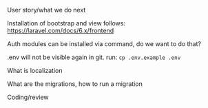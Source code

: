User story/what we do next

Installation of bootstrap and view follows: 
https://laravel.com/docs/6.x/frontend

Auth modules can be installed via command, do we want to do that?


.env will not be visible again in git. run: `cp .env.example .env`

What is localization

What are the migrations, how to run a migration

Coding/review

